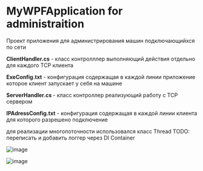 # MyWPFApplication for administraition
Проект приложения для администрирования машин подключающийхся по сети

<b>ClientHandler.cs</b> - класс контролллер выполняющий действия отдельно для каждого TCP клиента 

<b>ExeConfig.txt</b> - конфигурация содержащая в каждой линии приложение которое клиент запускает у себя на машине

<b>ServerHandler.cs </b>- класс контроллер реализующий работу с TCP сервером 

<b>IPAdressConfig.txt</b> - конфигурация содержащая в каждой линии  клиента для которого разрешено подключение 

для реализации многопоточности использовался класс Thread
TODO: переписать и добавить логгер через DI Container

![image](https://user-images.githubusercontent.com/61508770/193871187-d9fdae38-7809-4834-b34e-dafc36ec121d.png)

![image](https://user-images.githubusercontent.com/61508770/193871398-48dd3699-f915-4560-81d1-3376bab04568.png)
